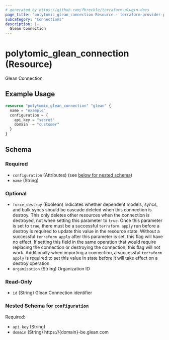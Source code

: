 ```yaml
---
# generated by https://github.com/fbreckle/terraform-plugin-docs
page_title: "polytomic_glean_connection Resource - terraform-provider-polytomic"
subcategory: "Connections"
description: |-
  Glean Connection
---
```


# polytomic_glean_connection (Resource)

Glean Connection

## Example Usage

```terraform
resource "polytomic_glean_connection" "glean" {
  name = "example"
  configuration = {
    api_key = "secret"
    domain  = "customer"
  }
}
```

<!-- schema generated by tfplugindocs -->
## Schema

### Required

- `configuration` (Attributes) (see [below for nested schema](#nestedatt--configuration))
- `name` (String)

### Optional

- `force_destroy` (Boolean) Indicates whether dependent models, syncs, and bulk syncs should be cascade deleted when this connection is destroy. This only deletes other resources when the connection is destroyed, not when setting this parameter to `true`. Once this parameter is set to `true`, there must be a successful `terraform apply` run before a destroy is required to update this value in the resource state. Without a successful `terraform apply` after this parameter is set, this flag will have no effect. If setting this field in the same operation that would require replacing the connection or destroying the connection, this flag will not work. Additionally when importing a connection, a successful `terraform apply` is required to set this value in state before it will take effect on a destroy operation.
- `organization` (String) Organization ID

### Read-Only

- `id` (String) Glean Connection identifier

<a id="nestedatt--configuration"></a>
### Nested Schema for `configuration`

Required:

- `api_key` (String)
- `domain` (String) https://{domain}-be.glean.com



